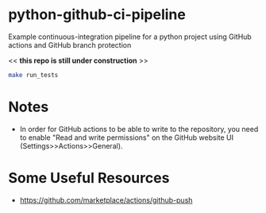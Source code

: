 # python-github-ci-pipeline
Example continuous-integration pipeline for a python project using GitHub actions and GitHub branch protection

<< **this repo is still under construction** >>

```bash
make run_tests
```

# Notes

* In order for GitHub actions to be able to write to the repository, you need to enable "Read and write permissions" on the GitHub website UI (Settings>>Actions>>General).

# Some Useful Resources 

* https://github.com/marketplace/actions/github-push